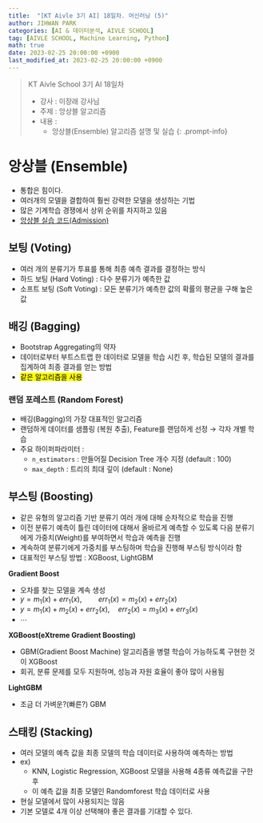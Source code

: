 ```yaml
---
title:  "[KT Aivle 3기 AI] 18일차. 머신러닝 (5)"
author: JIHWAN PARK
categories: [AI & 데이터분석, AIVLE SCHOOL]
tag: [AIVLE SCHOOL, Machine Learning, Python]
math: true
date: 2023-02-25 20:00:00 +0900
last_modified_at: 2023-02-25 20:00:00 +0900
---
```

> KT Aivle School 3기 AI 18일차 
> - 강사 : 이장래 강사님
> - 주제 : 앙상블 알고리즘
> - 내용 :
>   - 앙상블(Ensemble) 알고리즘 설명 및 실습
{: .prompt-info}

# 앙상블 (Ensemble)
- 통합은 힘이다.
- 여러개의 모델을 결합하여 훨씬 강력한 모델을 생성하는 기법
- 많은 기계학습 경쟁에서 상위 순위를 차지하고 있음
- <a href='https://github.com/Jihwan98/aivle_school/blob/main/2023.02.20_%EB%A8%B8%EC%8B%A0%EB%9F%AC%EB%8B%9D_%EC%8B%A4%EC%8A%B5%EC%9E%90%EB%A3%8C/%EB%B0%B0%EC%9A%B0%EA%B8%B0/ML04_04_%EC%95%99%EC%83%81%EB%B8%94(Admission).ipynb' target='_blank'>앙상블 실습 코드(Admission)</a>

## 보팅 (Voting)
- 여러 개의 분류기가 투표를 통해 최종 예측 결과를 결정하는 방식
- 하드 보팅 (Hard Voting) : 다수 분류기가 예측한 값
- 소프트 보팅 (Soft Voting) : 모든 분류기가 예측한 값의 확률의 평균을 구해 높은 값

## 배깅 (Bagging)
- Bootstrap Aggregating의 약자
- 데이터로부터 부트스트랩 한 데이터로 모델을 학습 시킨 후, 학습된 모델의 결과를 집계하여 최종 결과를 얻는 방법
- <mark>같은 알고리즘을 사용</mark>

### **랜덤 포레스트 (Random Forest)**
- 배깅(Bagging)의 가장 대표적인 알고리즘
- 랜덤하게 데이터를 샘플링 (복원 추출), Feature를 랜덤하게 선정 → 각자 개별 학습
- 주요 하이퍼파라미터 : 
  - `n_estimators` : 만들어질 Decision Tree 개수 지정 (default : 100)
  - `max_depth` : 트리의 최대 깊이 (default : None)

## 부스팅 (Boosting)
- 같은 유형의 알고리즘 기반 분류기 여러 개에 대해 순차적으로 학습을 진행
- 이전 분류기 예측이 틀린 데이터에 대해서 올바르게 예측할 수 있도록 다음 분류기에게 가중치(Weight)를 부여하면서 학습과 예측을 진행
- 계속하여 분류기에게 가중치를 부스팅하며 학습을 진행해 부스팅 방식이라 함
- 대표적인 부스팅 방법 : XGBoost, LightGBM

**Gradient Boost**
- 오차를 찾는 모델을 계속 생성
- $y = m_1(x) + err_1(x), \quad\quad err_1(x) = m_2(x) + err_2(x)$
- $y = m_1(x) + m_2(x) + err_2(x), \quad err_2(x) = m_3(x) + err_3(x)$
- $\cdots$

**XGBoost(eXtreme Gradient Boosting)**
- GBM(Gradient Boost Machine) 알고리즘을 병렬 학습이 가능하도록 구현한 것이 XGBoost
- 회귀, 분류 문제를 모두 지원하며, 성능과 자원 효율이 좋아 많이 사용됨

**LightGBM**
- 조금 더 가벼운?(빠른?) GBM

## 스태킹 (Stacking)
- 여러 모델의 예측 값을 최종 모델의 학습 데이터로 사용하여 예측하는 방법
- ex) 
  - KNN, Logistic Regression, XGBoost 모델을 사용해 4종류 예측값을 구한 후
  - 이 예측 값을 최종 모델인 Randomforest 학습 데이터로 사용
- 현실 모델에서 많이 사용되지는 않음
- 기본 모델로 4개 이상 선택해야 좋은 결과를 기대할 수 있다.